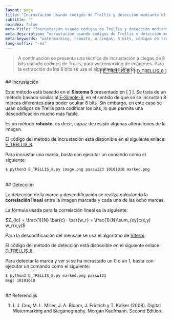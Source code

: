 ```yaml
---
layout: page
title: "Incrustación usando códigos de Trellis y detección mediante el algoritmo de Viterbi"
subtitle: "" 
noindex: false
meta-title: "Incrustación usando códigos de Trellis y detección mediante el algoritmo de Viterbi"
meta-description: "ncrustación usando códigos de Trellis y detección mediante el algoritmo de Viterbi."
meta-keywords: "watermarking, robusto, a ciegas, 8 bits, códigos de trellis o rejilla"
lang-suffix: "-es"
---
```



> A continuación se presenta una técnica de incrustación a ciegas de 8 bits usando
> códigos de Trellis, para watermarking de imágenes.
> Para la extracción de los 8 bits se usa el algoritmo de Viterbi. 
<div style='text-align:right;margin-top:-25px'> 
    [ <a href='https://github.com/daniellerch/stegolab/tree/master/watermarking/E_TRELLIS_8.py'>
        E_TRELLIS_8
      </a> ]
    [ <a href='https://github.com/daniellerch/stegolab/tree/master/watermarking/D_TRELLIS_8.py'>
        D_TRELLIS_8
      </a> ]
</div>





<br>
## Incrustación

Este método está basado en el **Sistema 5** presentado en [ [1](#referencias) ]. 
Se trata de un método basado similar al [E-Simple-8](/stego/lab/watermarking-methods/e-simple-8-es/), 
en el sentido de que se se incrustan 8 marcas diferentes para poder ocultar
8 bits. Sin embargo, en este caso se usan códigos de Trellis para codificar
los bits, lo que permite una descodificación mucho más fiable.

Es un método **robusto**, es decir, capaz de resistir algunas alteraciones de
la imagen.

El código del método de incrustación está disponible en el siguiente enlace:
<a href='https://github.com/daniellerch/stegolab/tree/master/watermarking/E_TRELLIS_8.py'>E_TRELLIS_8</a>.

Para incrustar una marca, basta con ejecutar un comando como el siguiente:

```bash
$ python3 E_TRELLIS_8.py image.png passw123 10101010 marked.png
```


<br>
## Detección


La detección de la marca y descodificación se realiza calculando la 
**correlación lineal** entre la imagen marcada y cada una de las ocho marcas. 

La fórmula usada para la correlación lineal es la siguiente:

$Z_{lc} = \frac{1}{N} \bar{c} · \bar{w_r} = \frac{1}{N}\sum_{xy}c(x,y) w_r(x,y)$

Para la descodificación del mensaje se usa el algoritmo de [Viterbi](https://en.wikipedia.org/wiki/Viterbi_algorithm).


El código del método de detección está disponible en el siguiente enlace:
<a href='https://github.com/daniellerch/stegolab/tree/master/watermarking/D_TRELLIS_8.py'>D_TRELLIS_8</a>.

Para detectar la marca y ver si se ha incrustado un 0 o un 1, basta con ejecutar 
un comando como el siguiente:

```bash
$ python3 D_TRELLIS_8.py marked.png passw123
msg: 10101010
```



<br>
## Referencias


1. I. J. Cox, M. L. Miller, J. A. Bloom, J. Fridrich y T. Kalker (2008). 
   Digital Watermarking and Steganography. Morgan Kaufmann. Second Edition.


